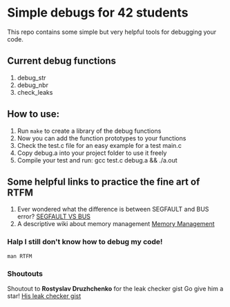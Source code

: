 # Simple debugs for 42 students
This repo contains some simple but very helpful tools for debugging your code.
## Current debug functions
1. debug_str
2. debug_nbr
3. check_leaks
## How to use:
1. Run `make` to create a library of the debug functions
2. Now you can add the function prototypes to your functions
3. Check the test.c file for an easy example for a test main.c
4. Copy debug.a into your project folder to use it freely
5. Compile your test and run: gcc test.c debug.a && ./a.out
## Some helpful links to practice the fine art of RTFM
1. Ever wondered what the difference is between SEGFAULT and BUS error?
[SEGFAULT VS BUS](https://www.geeksforgeeks.org/segmentation-fault-sigsegv-vs-bus-error-sigbus/)
2. A descriptive wiki about memory management
[Memory Management](https://wiki.sei.cmu.edu/confluence/pages/viewpage.action?pageId=87152142)
### Halp I still don't know how to debug my code!
`man RTFM`
### Shoutouts
Shoutout to **Rostyslav Druzhchenko** for the leak checker gist
Go give him a star! [His leak checker gist](https://gist.github.com/drrost/221b95f440b27514fc3537faa84d3c59)